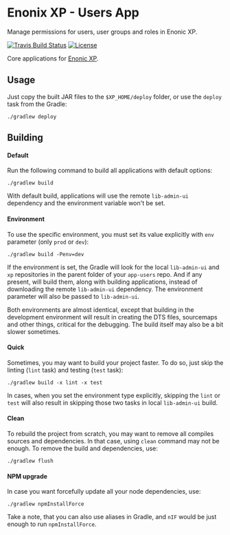 Enonix XP - Users App
===

Manage permissions for users, user groups and roles in Enonic XP.

[![Travis Build Status][travis-image]][travis-url]
[![License][license-image]][license-url]

Core applications for [Enonic XP](https://github.com/enonic/xp).

## Usage

Just copy the built JAR files to the `$XP_HOME/deploy` folder, or use the `deploy` task from the Gradle:

```
./gradlew deploy
```

## Building

#### Default

Run the following command to build all applications with default options:

```
./gradlew build
```

With default build, applications will use the remote `lib-admin-ui` dependency and the environment variable won't be set.

#### Environment

To use the specific environment, you must set its value explicitly with `env` parameter (only `prod` or `dev`):

```
./gradlew build -Penv=dev
```

If the environment is set, the Gradle will look for the local `lib-admin-ui` and `xp` repositories in the parent folder of your `app-users` repo. And if any present, will build them, along with building applications, instead of downloading the remote `lib-admin-ui` dependency.
The environment parameter will also be passed to `lib-admin-ui`.

Both environments are almost identical, except that building in the development environment will result in creating the DTS files, sourcemaps and other things, critical for the debugging.
The build itself may also be a bit slower sometimes. 

#### Quick

Sometimes, you may want to build your project faster. To do so, just skip the linting (`lint` task) and testing (`test` task):

```
./gradlew build -x lint -x test
```

In cases, when you set the environment type explicitly, skipping the `lint` or `test` will also result in skipping those two tasks in local `lib-admin-ui` build.

#### Clean

To rebuild the project from scratch, you may want to remove all compiles sources and dependencies. In that case, using `clean` command may not be enough. To remove the build and dependencies, use:

```
./gradlew flush
```

#### NPM upgrade

In case you want forcefully update all your node dependencies, use:

```
./gradlew npmInstallForce
```

Take a note, that you can also use aliases in Gradle, and `nIF` would be just enough to run `npmInstallForce`.

<!-- Links -->
[travis-url]:    https://travis-ci.org/enonic/app-users
[travis-image]:  https://travis-ci.org/enonic/app-users.svg?branch=master "Build status"
[license-url]:   LICENSE.txt
[license-image]: https://img.shields.io/github/license/enonic/app-users.svg "GPL 3.0"
